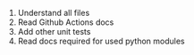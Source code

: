 1. Understand all files
2. Read Github Actions docs
3. Add other unit tests
4. Read docs required for used python modules
